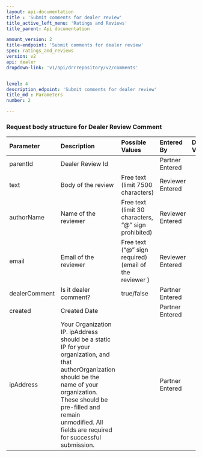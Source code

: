 ```yaml
---
layout: api-documentation
title : 'Submit comments for dealer review'
title_active_left_menu: 'Ratings and Reviews'
title_parent: Api documentation

amount_version: 2
title-endpoint: 'Submit comments for dealer review'
spec: ratings_and_reviews
version: v2
api: dealer
dropdown-link: 'v1/api/drrrepository/v2/comments'


level: 4
description_edpoint: 'Submit comments for dealer review'
title_md : Parameters
number: 2

---
```


### Request body structure for Dealer Review Comment

| Parameter          | Description                                               | Possible Values                                        | Entered By       | Default Value | Required |
|:-------------------|:----------------------------------------------------------|:-------------------------------------------------------|:-----------------|:------------- |:-------- |
| parentId           | Dealer Review Id                                          |                                                        | Partner Entered  |               | Yes      |
| text               | Body of the review                                        | Free text (limit 7500 characters)                      | Reviewer Entered |               | Yes      |
| authorName         | Name of the reviewer                                      | Free text (limit 30 characters, “@” sign prohibited)   | Reviewer Entered |               | Yes      |
| email              | Email of the reviewer                                     | Free text (“@” sign required) (email of the reviewer ) | Reviewer Entered |               | Yes      |
| dealerComment      | Is it dealer comment?                                     | true/false                                             | Partner Entered  |               | Yes      |
| created            | Created Date                                              |                                                        | Partner Entered  |               | No       |
| ipAddress          | Your Organization IP. ipAddress should be a static IP for your organization, and that authorOrganization should be the name of your organization.  These should be pre-filled and remain unmodified.  All fields are required for successful submission. | | Partner Entered |           | No       |